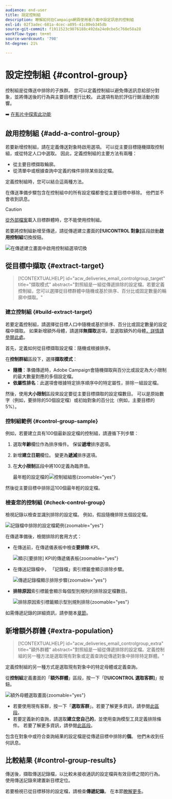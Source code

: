 ```yaml
---
audience: end-user
title: 設定控制組
description: 瞭解如何在Campaign網頁使用者介面中設定訊息的控制組
exl-id: 02f3adec-681a-4cec-a895-41c80eb345db
source-git-commit: f1911523c9076188c492da24e0cbe5c760e58a28
workflow-type: tm+mt
source-wordcount: '798'
ht-degree: 21%

---
```


# 設定控制組 {#control-group}

控制組是從傳送中排除的子族群。 您可以定義控制組以避免傳送訊息給部分對象，並將傳送後的行為與主要目標進行比較。 此選項有助於評估行銷活動的影響。

➡️ [在影片中探索此功能](create-audience.md#video)

## 啟用控制組 {#add-a-control-group}

若要新增控制組，請在定義傳送對象時啟用選項。 可以從主要目標隨機擷取控制組，或從特定人口中選取。 因此，定義控制組的主要方法有兩種：

* 從主要目標擷取輪廓。
* 從清單中或根據查詢中定義的條件排除某些設定檔。

定義控制組時，您可以結合這兩種方法。

在傳送準備步驟包含在控制組中的所有設定檔都會從主要目標中移除。 他們並不會收到訊息。

>[!CAUTION]
>
>[從外部檔案](file-audience.md)載入目標群體時，您不能使用控制組。

若要將控制組新增至傳遞，請從傳遞建立畫面的&#x200B;**[!UICONTROL 對象]**&#x200B;區段啟動&#x200B;**啟用控制組**&#x200B;切換按鈕。

![在傳遞建立畫面中啟用控制組選項切換](assets/control-group1.png)

## 從目標中擷取 {#extract-target}

>[!CONTEXTUALHELP]
>id="acw_deliveries_email_controlgroup_target"
>title="擷取模式"
>abstract="對照組是一組從傳遞排除的設定檔。若要定義控制組，您可以選擇從目標群體中隨機或基於排序、百分比或固定數量的輪廓中擷取。"

### 建立控制組 {#build-extract-target}

若要定義控制組，請選擇從目標人口中隨機或基於排序、百分比或固定數量的設定檔中擷取。 如果新增額外母體，請選擇&#x200B;**無擷取**&#x200B;選項，並選取額外的母體[，詳情請參閱此處](#extra-population)。

首先，定義如何從目標擷取設定檔：隨機或根據排序。

在&#x200B;**控制群組**&#x200B;區段下，選擇&#x200B;**擷取模式**：

* **隨機**：準備傳遞時，Adobe Campaign會隨機擷取與百分比或設定為大小限制的最大數量對應的多個設定檔。
* **依屬性排名**：此選項會根據特定排序順序中的特定屬性，排除一組設定檔。

然後，使用&#x200B;**大小限制**&#x200B;區段來設定要從主要目標擷取的設定檔數目。 可以是原始數字（例如，要排除的50個設定檔）或初始對象的百分比（例如，主要目標的5%）。

### 控制組範例 {#control-group-sample}

例如，若要建立具有100個最新設定檔的控制組，請遵循下列步驟：

1. 選取&#x200B;**年齡**&#x200B;欄位作為排序條件。 保留&#x200B;**遞增**&#x200B;排序選項。
1. 新增&#x200B;**建立日期**&#x200B;欄位。 變更為&#x200B;**遞減**&#x200B;排序選項。
1. 在&#x200B;**大小限制**&#x200B;區段中將100定義為臨界值。

   最年輕的設定檔的![控制組組態](assets/control-group2.png){zoomable="yes"}

然後從主要目標中排除這100個最年輕的設定檔。

### 檢查您的控制組 {#check-control-group}

檢視記錄以檢查並識別排除的設定檔。 例如，假設隨機排除五個設定檔。

![記錄檔中排除的設定檔範例](assets/control-group4.png){zoomable="yes"}

在傳遞準備後，檢閱排除的套用方式：

* 在傳送前，在傳遞儀表板中檢查&#x200B;**要排除** KPI。

  ![顯示[要排除] KPI的傳遞儀表板](assets/control-group5.png){zoomable="yes"}

* 在傳送記錄檔中， 「記錄檔」索引標籤會顯示排除步驟。

  ![傳遞記錄檔顯示排除步驟](assets/control-group-sample-logs.png){zoomable="yes"}

<!--

 * The **Exclusion logs** tab displays each profile and the related exclusion **Reason**.

    ![](assets/control-group6.png){zoomable="yes"}

-->

* **排除原因**&#x200B;索引標籤會顯示每個型別規則的排除設定檔數目。

  ![排除原因索引標籤顯示型別規則排除](assets/control-group7.png){zoomable="yes"}

如需傳遞記錄的詳細資訊，請參閱本[章節](../monitor/delivery-logs.md)。

## 新增額外群體 {#extra-population}

>[!CONTEXTUALHELP]
>id="acw_deliveries_email_controlgroup_extra"
>title="額外群體"
>abstract="對照組是一組從傳遞排除的設定檔。定義控制組的另一種方法是選取現有對象或定義查詢從傳遞對象中排除特定群體。"

定義控制組的另一種方式是選取現有對象中的特定母體或定義查詢。

從&#x200B;**控制組**&#x200B;定義畫面的「**額外群體**」區段，按一下「**[!UICONTROL 選取客群]**」按鈕。

![額外母體選取畫面](assets/control-group3.png){zoomable="yes"}

* 若要使用現有客群，按一下「**選取客群**」。若要了解更多資訊，請參閱[此區段](add-audience.md)。
* 若要定義新的查詢，請選取&#x200B;**建立您自己的**，並使用查詢模型工具定義排除條件。 若要了解更多資訊，請參閱[此區段](../query/query-modeler-overview.md)。

包含在對象中或符合查詢結果的設定檔是從傳遞目標中排除的&#x200B;**個**。 他們未收到任何訊息。

## 比較結果 {#control-group-results}

傳送後，擷取傳送記錄檔，以比較未接收通訊的設定檔與有效目標之間的行為。 使用傳送記錄來建置新目標定位。

若要檢視已從目標移除的設定檔，請檢查&#x200B;**傳遞記錄**。 在本節[瞭解更多](#check-control-group)。